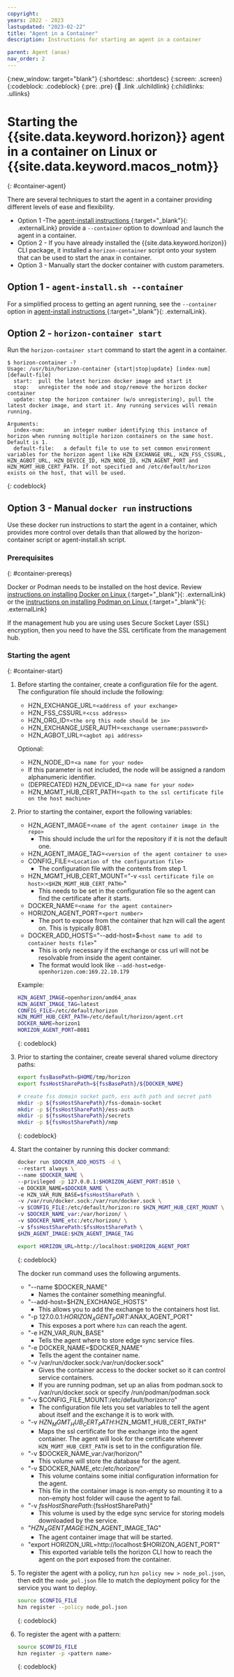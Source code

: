 ```yaml
---
copyright:
years: 2022 - 2023
lastupdated: "2023-02-22"
title: "Agent in a Container"
description: Instructions for starting an agent in a container

parent: Agent (anax)
nav_order: 2
---
```


{:new_window: target="blank"}
{:shortdesc: .shortdesc}
{:screen: .screen}
{:codeblock: .codeblock}
{:pre: .pre}
{:child: .link .ulchildlink}
{:childlinks: .ullinks}

# Starting the {{site.data.keyword.horizon}} agent in a container on Linux or {{site.data.keyword.macos_notm}}
{: #container-agent}

There are several techniques to start the agent in a container providing different levels of ease and flexibility.

* Option 1 -The [agent-install instructions ](https://github.com/open-horizon/anax/tree/master/agent-install){:target="_blank"}{: .externalLink} provide a `--container` option to download and launch the agent in a container.
* Option 2 - If you have already installed the {{site.data.keyword.horizon}} CLI package, it installed a `horizon-container` script onto your system that can be used to start the anax in container.
* Option 3 - Manually start the docker container with custom parameters.

## Option 1 - `agent-install.sh --container`

For a simplified process to getting an agent running, see the `--container` option in [agent-install instructions ](https://github.com/open-horizon/anax/tree/master/agent-install){:target="_blank"}{: .externalLink}.

## Option 2 - `horizon-container start`

Run the `horizon-container start` command to start the agent in a container.

```text
$ horizon-container -?
Usage: /usr/bin/horizon-container {start|stop|update} [index-num] [default-file]
  start:  pull the latest horizon docker image and start it
  stop:   unregister the node and stop/remove the horizon docker container
  update: stop the horizon container (w/o unregistering), pull the latest docker image, and start it. Any running services will remain running.

Arguments:
  index-num:      an integer number identifying this instance of horizon when running multiple horizon containers on the same host. Default is 1.
  default-file:   a default file to use to set common environment variables for the horizon agent like HZN_EXCHANGE_URL, HZN_FSS_CSSURL, HZN_AGBOT_URL, HZN_DEVICE_ID, HZN_NODE_ID, HZN_AGENT_PORT and HZN_MGMT_HUB_CERT_PATH. If not specified and /etc/default/horizon exists on the host, that will be used.
```
{: codeblock}

## Option 3 - Manual `docker run` instructions

Use these docker run instructions to start the agent in a container, which provides more control over details than that allowed by the horizon-container script or agent-install.sh script.

### Prerequisites
{: #container-prereqs}

Docker or Podman needs to be installed on the host device. Review [instructions on installing Docker on Linux ](https://docs.docker.com/engine/install/){:target="_blank"}{: .externalLink} or the [instructions on installing Podman on Linux ](https://podman.io/getting-started/installation){:target="_blank"}{: .externalLink}

If the management hub you are using uses Secure Socket Layer (SSL) encryption, then you need to have the SSL certificate from the management hub.

### Starting the agent
{: #container-start}

1. Before starting the container, create a configuration file for the agent. The configuration file should include the following:

   * HZN_EXCHANGE_URL=`<address of your exchange>`
   * HZN_FSS_CSSURL=`<css address>`
   * HZN_ORG_ID=`<the org this node should be in>`
   * HZN_EXCHANGE_USER_AUTH=`<exchange username:password>`
   * HZN_AGBOT_URL=`<agbot api address>`

   Optional:

   * HZN_NODE_ID=`<a name for your node>`
   * If this parameter is not included, the node will be assigned a random alphanumeric identifier.
   * (DEPRECATED) HZN_DEVICE_ID=`<a name for your node>`
   * HZN_MGMT_HUB_CERT_PATH=`<path to the ssl certificate file on the host machine>`

2. Prior to starting the container, export the following variables:

   * HZN_AGENT_IMAGE=`<name of the agent container image in the repo>`
     * This should include the url for the repository if it is not the default one.
   * HZN_AGENT_IMAGE_TAG=`<version of the agent container to use>`
   * CONFIG_FILE=`<Location of the configuration file>`
     * The configuration file with the contents from step 1.
   * HZN_MGMT_HUB_CERT_MOUNT="-v `<ssl certificate file on host>`:`<$HZN_MGMT_HUB_CERT_PATH>`"
     * This needs to be set in the configuration file so the agent can find the certificate after it starts.
   * DOCKER_NAME=`<name for the agent container>`
   * HORIZON_AGENT_PORT=`<port number>`
     * The port to expose from the container that hzn will call the agent on. This is typically 8081.
   * DOCKER_ADD_HOSTS="--add-host=$`<host name to add to container hosts file>`"
     * This is only necessary if the exchange or css url will not be resolvable from inside the agent container.
     * The format would look like `--add-host=edge-openhorizon.com:169.22.10.179`

   Example:

   ```bash
   HZN_AGENT_IMAGE=openhorizon/amd64_anax
   HZN_AGENT_IMAGE_TAG=latest
   CONFIG_FILE=/etc/default/horizon
   HZN_MGMT_HUB_CERT_PATH=/etc/default/horizon/agent.crt
   DOCKER_NAME=horizon1
   HORIZON_AGENT_PORT=8081
   ```
   {: codeblock}

3. Prior to starting the container, create several shared volume directory paths:

   ```bash
   export fssBasePath=$HOME/tmp/horizon
   export fssHostSharePath=${fssBasePath}/${DOCKER_NAME}

   # create fss domain socket path, ess auth path and secret path
   mkdir -p ${fssHostSharePath}/fss-domain-socket
   mkdir -p ${fssHostSharePath}/ess-auth
   mkdir -p ${fssHostSharePath}/secrets
   mkdir -p ${fssHostSharePath}/nmp
   ```
   {: codeblock}

4. Start the container by running this docker command:

   ```bash
   docker run $DOCKER_ADD_HOSTS -d \
   --restart always \
   --name $DOCKER_NAME \
   --privileged -p 127.0.0.1:$HORIZON_AGENT_PORT:8510 \
   -e DOCKER_NAME=$DOCKER_NAME \
   -e HZN_VAR_RUN_BASE=$fssHostSharePath \
   -v /var/run/docker.sock:/var/run/docker.sock \
   -v $CONFIG_FILE:/etc/default/horizon:ro $HZN_MGMT_HUB_CERT_MOUNT \
   -v $DOCKER_NAME_var:/var/horizon/ \
   -v $DOCKER_NAME_etc:/etc/horizon/ \
   -v $fssHostSharePath:$fssHostSharePath \
   $HZN_AGENT_IMAGE:$HZN_AGENT_IMAGE_TAG

   export HORIZON_URL=http://localhost:$HORIZON_AGENT_PORT
   ```
   {: codeblock}

   The docker run command uses the following arguments.

   * "--name $DOCKER_NAME"
     * Names the container something meaningful.
   * "--add-host=$HZN_EXCHANGE_HOSTS"
     * This allows you to add the exchange to the containers host list.
   * "-p 127.0.0.1:$HORIZON_AGENT_PORT:$ANAX_AGENT_PORT"
     * This exposes a port where `hzn` can reach the agent.
   * "-e HZN_VAR_RUN_BASE"
     * Tells the agent where to store edge sync service files.
   * "-e DOCKER_NAME=$DOCKER_NAME"
     * Tells the agent the container name.
   * "-v /var/run/docker.sock:/var/run/docker.sock"
     * Gives the container access to the docker socket so it can control service containers.
     * If you are running podman, set up an alias from podman.sock to /var/run/docker.sock or specify /run/podman/podman.sock
   * "-v $CONFIG_FILE_MOUNT:/etc/default/horizon:ro"
     * The configuration file lets you set variables to tell the agent about itself and the exchange it is to work with.
   * "-v $HZN_MGMT_HUB_CERT_PATH:$HZN_MGMT_HUB_CERT_PATH"
     * Maps the ssl certificate for the exchange into the agent container. The agent will look for the certificate wherever `HZN_MGMT_HUB_CERT_PATH` is set to in the configuration file.
   * "-v $DOCKER_NAME_var:/var/horizon/"
     * This volume will store the database for the agent.
   * "-v $DOCKER_NAME_etc:/etc/horizon/"
     * This volume contains some initial configuration information for the agent.
     * This file in the container image is non-empty so mounting it to a non-empty host folder will cause the agent to fail.
   * "-v ${fssHostSharePath}:${fssHostSharePath}"
     * This volume is used by the edge sync service for storing models downloaded by the service.
   * "$HZN_AGENT_IMAGE:$HZN_AGENT_IMAGE_TAG"
     * The agent container image that will be started.
   * "export HORIZON_URL=http://localhost:$HORIZON_AGENT_PORT"
     * This exported variable tells the horizon CLI how to reach the agent on the port exposed from the container.

5. To register the agent with a policy, run `hzn policy new > node_pol.json`, then edit the `node_pol.json` file to match the deployment policy for the service you want to deploy.

   ```bash
   source $CONFIG_FILE
   hzn register --policy node_pol.json
   ```
   {: codeblock}

6. To register the agent with a pattern:

   ```bash
   source $CONFIG_FILE
   hzn register -p <pattern name>
   ```
   {: codeblock}
